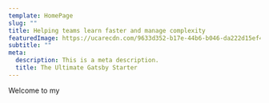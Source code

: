 ```yaml
---
template: HomePage
slug: ""
title: Helping teams learn faster and manage complexity
featuredImage: https://ucarecdn.com/9633d352-b17e-44b6-b046-da222d15ef49/
subtitle: ""
meta:
  description: This is a meta description.
  title: The Ultimate Gatsby Starter
---
```

Welcome to my